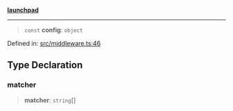 [**launchpad**](index.md)

***

> `const` **config**: `object`

Defined in: [src/middleware.ts:46](https://github.com/victorbratov/launchpad/blob/d1815ef1a573b42ac1f231f3f3d6617bddce6dbe/src/middleware.ts#L46)

## Type Declaration

### matcher

> **matcher**: `string`[]
